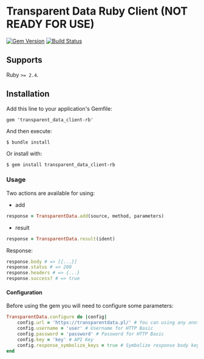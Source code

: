 # Transparent Data Ruby Client (NOT READY FOR USE)
[![Gem Version](https://badge.fury.io/rb/transparent_data_client-rb.svg)](https://badge.fury.io/rb/transparent_data_client-rb) [![Build Status](https://travis-ci.com/sigmen/transparent_data_client-rbsvg?branch=master)](https://travis-ci.com/sigmen/transparent_data_client-rb)

## Supports

Ruby `>= 2.4`.

## Installation

Add this line to your application's Gemfile:

    gem 'transparent_data_client-rb'

And then execute:

    $ bundle install

Or install with:

    $ gem install transparent_data_client-rb

### Usage
Two actions are available for using:
* add
```ruby
response = TransparentData.add(source, method, parameters)
```
* result
```ruby
response = TransparentData.result(ident)
```

Response:
```ruby
response.body # => [{...}]
response.status # => 200
response.headers # => {...}
response.success? # => true
```

#### Configuration

Before using the gem you will need to configure some parameters:

```ruby
TransparentData.configure do |config|
    config.url = 'https://transparentdata.pl/' # You can using any another url for test environment
    config.username = 'user' # Username for HTTP Basic
    config.password = 'password' # Password for HTTP Basic
    config.key = 'key' # API Key
    config.response_symbolize_keys = true # Symbolize response body keys (default: true)
end
```
